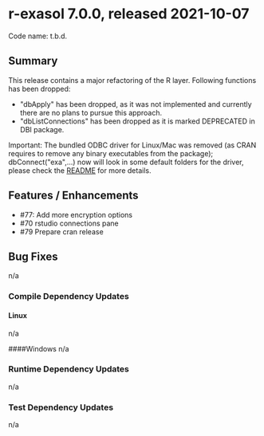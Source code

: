 # r-exasol 7.0.0, released 2021-10-07

Code name: t.b.d.

## Summary 

This release contains a major refactoring of the R layer.
Following functions has been dropped:
* "dbApply" has been dropped, as it was not implemented and currently there are no plans to pursue this approach.
* "dbListConnections" has been dropped as it is marked DEPRECATED in DBI package.

Important: The bundled ODBC driver for Linux/Mac was removed (as CRAN requires to remove any binary executables from the package); dbConnect("exa",...) now will look in some default folders for the driver, please check the [README](../../README.md) for more details.

## Features / Enhancements
 - #77: Add more encryption options
 - #70 rstudio connections pane
 - #79 Prepare cran release

## Bug Fixes
n/a

### Compile Dependency Updates

#### Linux
n/a

####Windows
n/a

### Runtime Dependency Updates
n/a

### Test Dependency Updates
n/a